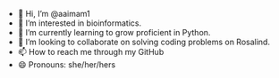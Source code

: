 - 👋 Hi, I’m @aaimam1
- 👀 I’m interested in bioinformatics.
- 🌱 I’m currently learning to grow proficient in Python.
- 💞️ I’m looking to collaborate on solving coding problems on Rosalind.
- 📫 How to reach me through my GitHub
- 😄 Pronouns: she/her/hers
<!---
aaimamw1/aaimamw1 is a ✨ special ✨ repository because its `README.md` (this file) appears on your GitHub profile.
You can click the Preview link to take a look at your changes.
--->

